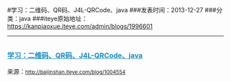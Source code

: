 #学习：二维码、QR码、J4L-QRCode、java
###发表时间：2013-12-27
###分类：java
###iteye原始地址：<a href="https://kanpiaoxue.iteye.com/admin/blogs/1996601" target="_blank">https://kanpiaoxue.iteye.com/admin/blogs/1996601</a>

---

<div class="iteye-blog-content-contain" style="font-size: 14px;"> 
 <h3 style="font-size: 16px; padding-top: 10px;"><a style="color: #108ac6; text-decoration: underline;" href="http://baijinshan.iteye.com/blog/1004554">学习：二维码、QR码、J4L-QRCode、java</a></h3> 
 <p>来源：<a style="font-size: 12px; line-height: 1.5;" href="http://baijinshan.iteye.com/blog/1004554">http://baijinshan.iteye.com/blog/1004554</a></p> 
</div>